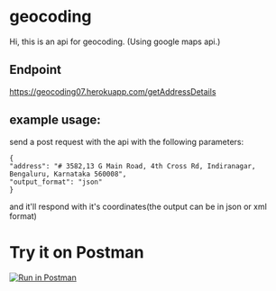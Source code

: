 # geocoding

Hi, this is an api for geocoding.
(Using google maps api.)
## Endpoint
https://geocoding07.herokuapp.com/getAddressDetails


## example usage:
send a post request with the api with the following parameters:
    
    {
    "address": "# 3582,13 G Main Road, 4th Cross Rd, Indiranagar,
    Bengaluru, Karnataka 560008",
    "output_format": "json"
    }
    
and it'll respond with it's coordinates(the output can be in json or xml format)    

# Try it on Postman
[![Run in Postman](https://run.pstmn.io/button.svg)](https://god.gw.postman.com/run-collection/17302941-11aae902-de47-4501-9ede-167773f46c4b?action=collection%2Ffork&collection-url=entityId%3D17302941-11aae902-de47-4501-9ede-167773f46c4b%26entityType%3Dcollection%26workspaceId%3D549bc406-a7d0-4e1e-beb7-3ec206ae1a8b)

    
    